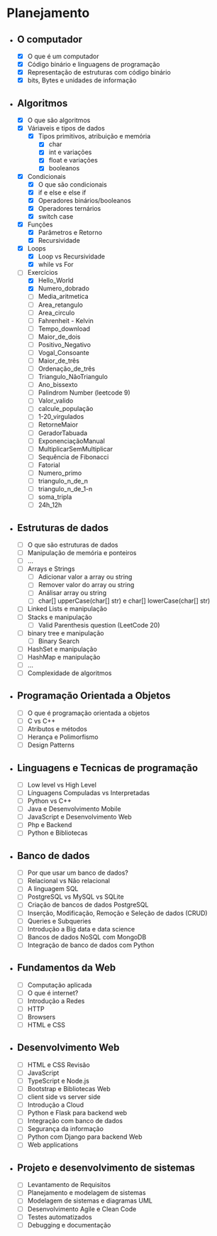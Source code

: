 # Planejamento

- ## O computador
    - [x] O que é um computador
    - [x] Código binário e linguagens de programação
    - [x] Representação de estruturas com código binário
    - [x] bits, Bytes e unidades de informação
- ## Algoritmos
    - [x] O que são algoritmos
    - [x] Váriaveis e tipos de dados
        - [x] Tipos primitivos, atribuição e memória
            - [x] char
            - [x] int e variações
            - [x] float e variações
            - [x] booleanos
    - [x] Condicionais
        - [x] O que são condicionais
        - [x] if e else e else if
        - [x] Operadores binários/booleanos
        - [x] Operadores ternários
        - [x] switch case
    - [x] Funções
        - [x] Parâmetros e Retorno
        - [x] Recursividade
    - [x] Loops
        - [x] Loop vs Recursividade
        - [x] while vs For
    - [ ] Exercícios
        - [x] Hello_World
        - [x] Numero_dobrado
        - [ ] Media_aritmetica
        - [ ] Area_retangulo
        - [ ] Area_circulo
        - [ ] Fahrenheit - Kelvin
        - [ ] Tempo_download
        - [ ] Maior_de_dois
        - [ ] Positivo_Negativo
        - [ ] Vogal_Consoante
        - [ ] Maior_de_três
        - [ ] Ordenação_de_três
        - [ ] Triangulo_NãoTriangulo
        - [ ] Ano_bissexto
        - [ ] Palindrom Number (leetcode 9)
        - [ ] Valor_valido
        - [ ] calcule_população
        - [ ] 1-20_virgulados
        - [ ] RetorneMaior
        - [ ] GeradorTabuada
        - [ ] ExponenciaçãoManual
        - [ ] MultiplicarSemMultiplicar
        - [ ] Sequência de Fibonacci
        - [ ] Fatorial
        - [ ] Numero_primo
        - [ ] triangulo_n_de_n
        - [ ] triangulo_n_de_1-n
        - [ ] soma_tripla
        - [ ] 24h_12h
- ## Estruturas de dados
    - [ ] O que são estruturas de dados
    - [ ] Manipulação de memória e ponteiros
    - [ ] ...
    - [ ] Arrays e Strings
        - [ ] Adicionar valor a array ou string
        - [ ] Remover valor do array ou string
        - [ ] Análisar array ou string
        - [ ] char[] upperCase(char[] str) e char[] lowerCase(char[] str)
    - [ ] Linked Lists e manipulação
    - [ ] Stacks e manipulação
        - [ ] Valid Parenthesis question (LeetCode 20)
    - [ ] binary tree e manipulação
        - [ ] Binary Search
    - [ ] HashSet e manipulação
    - [ ] HashMap e manipulação
    - [ ] ...
    - [ ] Complexidade de algoritmos
- ## Programação Orientada a Objetos
    - [ ] O que é programação orientada a objetos
    - [ ] C vs C++
    - [ ] Atributos e métodos
    - [ ] Herança e Polimorfismo
    - [ ] Design Patterns
- ## Linguagens e Tecnicas de programação
    - [ ] Low level vs High Level
    - [ ] Línguagens Compuladas vs Interpretadas
    - [ ] Python vs C++
    - [ ] Java e Desenvolvimento Mobile
    - [ ] JavaScript e Desenvolvimento Web
    - [ ] Php e Backend
    - [ ] Python e Bibliotecas
- ## Banco de dados
    - [ ] Por que usar um banco de dados?
    - [ ] Relacional vs Não relacional
    - [ ] A linguagem SQL
    - [ ] PostgreSQL vs MySQL vs SQLite
    - [ ] Criação de bancos de dados PostgreSQL
    - [ ] Inserção, Modificação, Remoção e Seleção de dados (CRUD)
    - [ ] Queries e Subqueries
    - [ ] Introdução a Big data e data science
    - [ ] Bancos de dados NoSQL com MongoDB
    - [ ] Integração de banco de dados com Python
- ## Fundamentos da Web
    - [ ] Computação aplicada
    - [ ] O que é internet?
    - [ ] Introdução a Redes
    - [ ] HTTP
    - [ ] Browsers
    - [ ] HTML e CSS
- ## Desenvolvimento Web
    - [ ] HTML e CSS Revisão
    - [ ] JavaScript
    - [ ] TypeScript e Node.js
    - [ ] Bootstrap e Bibliotecas Web
    - [ ] client side vs server side
    - [ ] Introdução a Cloud
    - [ ] Python e Flask para backend web
    - [ ] Integração com banco de dados
    - [ ] Segurança da informação
    - [ ] Python com Django para backend Web 
    - [ ] Web applications
- ## Projeto e desenvolvimento de sistemas
    - [ ] Levantamento de Requisitos
    - [ ] Planejamento e modelagem de sistemas
    - [ ] Modelagem de sistemas e diagramas UML
    - [ ] Desenvolvimento Agile e Clean Code
    - [ ] Testes automatizados
    - [ ] Debugging e documentação